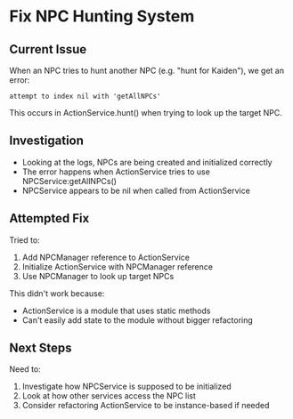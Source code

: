 # Fix NPC Hunting System

## Current Issue
When an NPC tries to hunt another NPC (e.g. "hunt for Kaiden"), we get an error:
```
attempt to index nil with 'getAllNPCs'
```

This occurs in ActionService.hunt() when trying to look up the target NPC.

## Investigation
- Looking at the logs, NPCs are being created and initialized correctly
- The error happens when ActionService tries to use NPCService:getAllNPCs()
- NPCService appears to be nil when called from ActionService

## Attempted Fix
Tried to:
1. Add NPCManager reference to ActionService
2. Initialize ActionService with NPCManager reference
3. Use NPCManager to look up target NPCs

This didn't work because:
- ActionService is a module that uses static methods
- Can't easily add state to the module without bigger refactoring

## Next Steps
Need to:
1. Investigate how NPCService is supposed to be initialized
2. Look at how other services access the NPC list
3. Consider refactoring ActionService to be instance-based if needed 